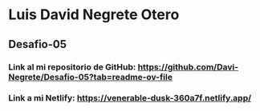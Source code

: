 # Luis David Negrete Otero

## Desafio-05 

### Link al mi repositorio de GitHub: https://github.com/Davi-Negrete/Desafio-05?tab=readme-ov-file


###  Link a mi Netlify: https://venerable-dusk-360a7f.netlify.app/

